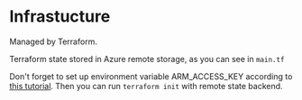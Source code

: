 # Infrastucture

Managed by Terraform.

Terraform state stored in Azure remote storage, as you can see in `main.tf`

Don't forget to set up environment variable ARM_ACCESS_KEY according to [this tutorial](https://learn.microsoft.com/en-us/azure/developer/terraform/store-state-in-azure-storage?tabs=powershell). Then you can run `terraform init` with remote state backend.
